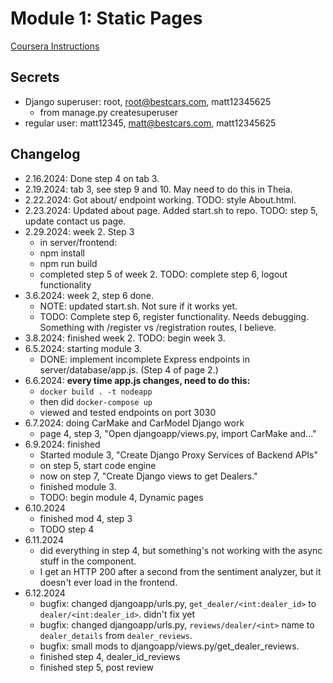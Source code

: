 # Module 1: Static Pages

[Coursera Instructions](https://cf-courses-data.s3.us.cloud-object-storage.appdomain.cloud/IBMSkillsNetwork-CD0321EN-Coursera/labs/v2/m1/AddStaticPages.md.html)

## Secrets

- Django superuser: root, root@bestcars.com, matt12345625
    - from manage.py createsuperuser
- regular user: matt12345, matt@bestcars.com, matt12345625

## Changelog

- 2.16.2024: Done step 4 on tab 3.
- 2.19.2024: tab 3, see step 9 and 10. May need to do this in Theia.
- 2.22.2024: Got about/ endpoint working.  TODO: style About.html.
- 2.23.2024: Updated about page.  Added start.sh to repo.  TODO: step 5, update contact us page.
- 2.29.2024: week 2.  Step 3
    - in server/frontend:
    - npm install
    - npm run build
    - completed step 5 of week 2.  TODO: complete step 6, logout functionality
- 3.6.2024: week 2, step 6 done.
    - NOTE: updated start.sh.  Not sure if it works yet.
    - TODO: Complete step 6, register functionality.  Needs debugging.  Something with /register vs /registration routes, I believe.
- 3.8.2024: finished week 2.  TODO: begin week 3.
- 6.5.2024: starting module 3.
    - DONE: implement incomplete Express endpoints in server/database/app.js.  (Step 4 of page 2.)
- 6.6.2024: **every time app.js changes, need to do this:**
    - `docker build . -t nodeapp`
    - then did `docker-compose up`
    - viewed and tested endpoints on port 3030
- 6.7.2024: doing CarMake and CarModel Django work
    - page 4, step 3, "Open djangoapp/views.py, import CarMake and..."
- 6.9.2024: finished
    - Started module 3, "Create Django Proxy Services of Backend APIs"
    - on step 5, start code engine
    - now on step 7, "Create Django views to get Dealers."
    - finished module 3.
    - TODO: begin module 4, Dynamic pages
- 6.10.2024
    - finished mod 4, step 3
    - TODO step 4
- 6.11.2024
    - did everything in step 4, but something's not working with the async stuff in the component.
    - I get an HTTP 200 after a second from the sentiment analyzer, but it doesn't ever load in the frontend.
- 6.12.2024
    - bugfix: changed djangoapp/urls.py, `get_dealer/<int:dealer_id>` to `dealer/<int:dealer_id>`.  didn't fix yet
    - bugfix: changed djangoapp/urls.py, `reviews/dealer/<int>` name to `dealer_details` from `dealer_reviews`.
    - bugfix: small mods to djangoapp/views.py/get_dealer_reviews.
    - finished step 4, dealer_id_reviews
    - finished step 5, post review